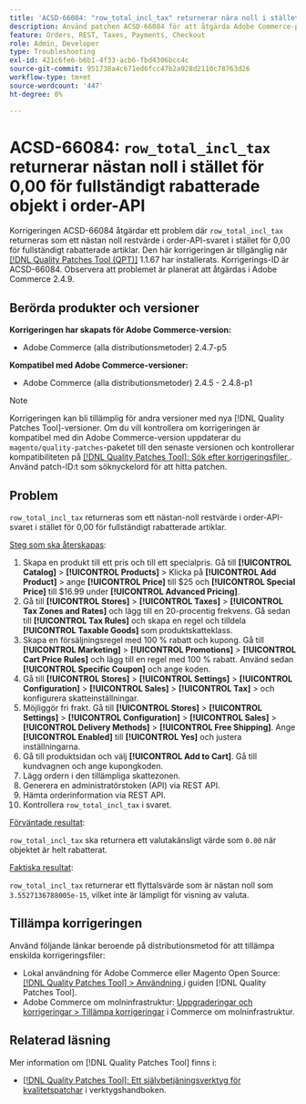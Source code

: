 ```yaml
---
title: 'ACSD-66084: "row_total_incl_tax" returnerar nära noll i stället för 0,00 för fullt rabatterade artiklar i order-API'
description: Använd patchen ACSD-66084 för att åtgärda Adobe Commerce-problemet där "row_total_incl_tax" returnerade ett restvärde nära noll istället för 0,00 för fullt rabatterade objekt i order-API-svaret.
feature: Orders, REST, Taxes, Payments, Checkout
role: Admin, Developer
type: Troubleshooting
exl-id: 421c6fe6-b6b1-4f33-acb6-fbd4306bcc4c
source-git-commit: 951738a4c671ed6fcc47b2a928d2110c78763d26
workflow-type: tm+mt
source-wordcount: '447'
ht-degree: 0%

---
```


# ACSD-66084: `row_total_incl_tax` returnerar nästan noll i stället för 0,00 för fullständigt rabatterade objekt i order-API

Korrigeringen ACSD-66084 åtgärdar ett problem där `row_total_incl_tax` returneras som ett nästan noll restvärde i order-API-svaret i stället för 0,00 för fullständigt rabatterade artiklar. Den här korrigeringen är tillgänglig när [[!DNL Quality Patches Tool (QPT)]](/help/tools/quality-patches-tool/quality-patches-tool-to-self-serve-quality-patches.md) 1.1.67 har installerats. Korrigerings-ID är ACSD-66084. Observera att problemet är planerat att åtgärdas i Adobe Commerce 2.4.9.

## Berörda produkter och versioner

**Korrigeringen har skapats för Adobe Commerce-version:**

* Adobe Commerce (alla distributionsmetoder) 2.4.7-p5

**Kompatibel med Adobe Commerce-versioner:**

* Adobe Commerce (alla distributionsmetoder) 2.4.5 - 2.4.8-p1

>[!NOTE]
>
>Korrigeringen kan bli tillämplig för andra versioner med nya [!DNL Quality Patches Tool]-versioner. Om du vill kontrollera om korrigeringen är kompatibel med din Adobe Commerce-version uppdaterar du `magento/quality-patches`-paketet till den senaste versionen och kontrollerar kompatibiliteten på [[!DNL Quality Patches Tool]: Sök efter korrigeringsfiler ](https://experienceleague.adobe.com/tools/commerce-quality-patches/index.html?lang=sv-SE). Använd patch-ID:t som söknyckelord för att hitta patchen.

## Problem

`row_total_incl_tax` returneras som ett nästan-noll restvärde i order-API-svaret i stället för 0,00 för fullständigt rabatterade artiklar.

<u>Steg som ska återskapas</u>:

1. Skapa en produkt till ett pris och till ett specialpris. Gå till **[!UICONTROL Catalog]** > **[!UICONTROL Products]** > Klicka på **[!UICONTROL Add Product]** > ange **[!UICONTROL Price]** till $25 och **[!UICONTROL Special Price]** till $16.99 under **[!UICONTROL Advanced Pricing]**.
1. Gå till **[!UICONTROL Stores]** > **[!UICONTROL Taxes]** > **[!UICONTROL Tax Zones and Rates]** och lägg till en 20-procentig frekvens. Gå sedan till **[!UICONTROL Tax Rules]** och skapa en regel och tilldela
   **[!UICONTROL Taxable Goods]** som produktskatteklass.
1. Skapa en försäljningsregel med 100 % rabatt och kupong. Gå till **[!UICONTROL Marketing]** > **[!UICONTROL Promotions]** > **[!UICONTROL Cart Price Rules]** och lägg till en regel med 100 % rabatt. Använd sedan **[!UICONTROL Specific Coupon]** och ange koden.
1. Gå till **[!UICONTROL Stores]** > **[!UICONTROL Settings]** > **[!UICONTROL Configuration]** > **[!UICONTROL Sales]** > **[!UICONTROL Tax]** > och konfigurera skatteinställningar.
1. Möjliggör fri frakt. Gå till **[!UICONTROL Stores]** > **[!UICONTROL Settings]** > **[!UICONTROL Configuration]** > **[!UICONTROL Sales]** > **[!UICONTROL Delivery Methods]** > **[!UICONTROL Free Shipping]**. Ange **[!UICONTROL Enabled]** till **[!UICONTROL Yes]** och justera inställningarna.
1. Gå till produktsidan och välj **[!UICONTROL Add to Cart]**. Gå till kundvagnen och ange kupongkoden.
1. Lägg ordern i den tillämpliga skattezonen.
1. Generera en administratörstoken (API) via REST API.
1. Hämta orderinformation via REST API.
1. Kontrollera `row_total_incl_tax` i svaret.

<u>Förväntade resultat</u>:

`row_total_incl_tax` ska returnera ett valutakänsligt värde som `0.00` när objektet är helt rabatterat.

<u>Faktiska resultat</u>:

`row_total_incl_tax` returnerar ett flyttalsvärde som är nästan noll som `3.5527136788005e-15`, vilket inte är lämpligt för visning av valuta.

## Tillämpa korrigeringen

Använd följande länkar beroende på distributionsmetod för att tillämpa enskilda korrigeringsfiler:

* Lokal användning för Adobe Commerce eller Magento Open Source: [[!DNL Quality Patches Tool] > Användning ](/help/tools/quality-patches-tool/usage.md) i guiden [!DNL Quality Patches Tool].
* Adobe Commerce om molninfrastruktur: [Uppgraderingar och korrigeringar > Tillämpa korrigeringar](https://experienceleague.adobe.com/docs/commerce-cloud-service/user-guide/develop/upgrade/apply-patches.html?lang=sv-SE) i Commerce om molninfrastruktur.

## Relaterad läsning

Mer information om [!DNL Quality Patches Tool] finns i:

* [[!DNL Quality Patches Tool]: Ett självbetjäningsverktyg för kvalitetspatchar](/help/tools/quality-patches-tool/quality-patches-tool-to-self-serve-quality-patches.md) i verktygshandboken.
